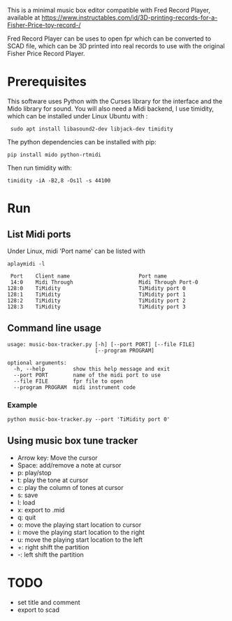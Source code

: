 This is a minimal music box editor compatible with Fred Record Player,
available at https://www.instructables.com/id/3D-printing-records-for-a-Fisher-Price-toy-record-/

Fred Record Player can be uses to open fpr which can be converted to SCAD file, which can be 3D printed into
real records to use with the original Fisher Price Record Player.

# Prerequisites

This software uses Python with the Curses library for the interface and the Mido library for sound.
You will also need a Midi backend, I use timidity, which can be installed under Linux Ubuntu with :

```
 sudo apt install libasound2-dev libjack-dev timidity
```

The python dependencies can be installed with pip:

```
pip install mido python-rtmidi
```

Then run timidity with:

```
timidity -iA -B2,8 -Os1l -s 44100
```

# Run

## List Midi ports

Under Linux, midi 'Port name' can be listed with

```
aplaymidi -l

 Port    Client name                      Port name
 14:0    Midi Through                     Midi Through Port-0
128:0    TiMidity                         TiMidity port 0
128:1    TiMidity                         TiMidity port 1
128:2    TiMidity                         TiMidity port 2
128:3    TiMidity                         TiMidity port 3
```

## Command line usage

```
usage: music-box-tracker.py [-h] [--port PORT] [--file FILE]
                            [--program PROGRAM]

optional arguments:
  -h, --help         show this help message and exit
  --port PORT        name of the midi port to use
  --file FILE        fpr file to open
  --program PROGRAM  midi instrument code
```

### Example

```
python music-box-tracker.py --port 'TiMidity port 0'
```

## Using music box tune tracker

* Arrow key: Move the cursor
* Space: add/remove a note at cursor
* p: play/stop
* t: play the tone at cursor
* c: play the column of tones at cursor
* s: save
* l: load
* x: export to .mid
* q: quit
* o: move the playing start location to cursor
* i: move the playing start location to the right
* u: move the playing start location to the left
* +: right shift the partition
* -: left shift the partition

# TODO

* set title and comment
* export to scad
